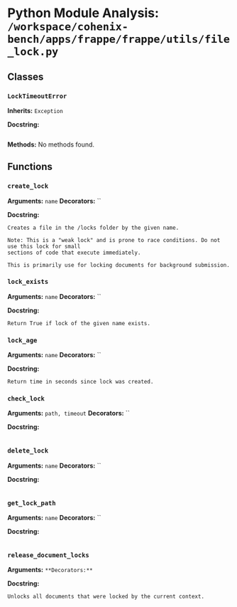 # Python Module Analysis: `/workspace/cohenix-bench/apps/frappe/frappe/utils/file_lock.py`

## Classes

### `LockTimeoutError`
**Inherits:** `Exception`


**Docstring:**
```

```

**Methods:**
No methods found.




## Functions

### `create_lock`
**Arguments:** `name`
**Decorators:** ``

**Docstring:**
```
Creates a file in the /locks folder by the given name.

Note: This is a "weak lock" and is prone to race conditions. Do not use this lock for small
sections of code that execute immediately.

This is primarily use for locking documents for background submission.
```
### `lock_exists`
**Arguments:** `name`
**Decorators:** ``

**Docstring:**
```
Return True if lock of the given name exists.
```
### `lock_age`
**Arguments:** `name`
**Decorators:** ``

**Docstring:**
```
Return time in seconds since lock was created.
```
### `check_lock`
**Arguments:** `path, timeout`
**Decorators:** ``

**Docstring:**
```

```
### `delete_lock`
**Arguments:** `name`
**Decorators:** ``

**Docstring:**
```

```
### `get_lock_path`
**Arguments:** `name`
**Decorators:** ``

**Docstring:**
```

```
### `release_document_locks`
**Arguments:** ``
**Decorators:** ``

**Docstring:**
```
Unlocks all documents that were locked by the current context.
```

